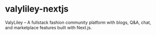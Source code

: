 # valyliley-nextjs
ValyLiley – A fullstack fashion community platform with blogs, Q&amp;A, chat, and marketplace features built with Next.js.
